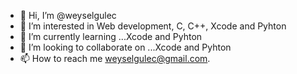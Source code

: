 - 👋 Hi, I’m @weyselgulec
- 👀 I’m interested in Web development, C, C++, Xcode and Pyhton
- 🌱 I’m currently learning ...Xcode and Pyhton
- 💞️ I’m looking to collaborate on ...Xcode and Pyhton
- 📫 How to reach me weyselgulec@gmail.com.

<!---
weyselgulec/weyselgulec is a ✨ special ✨ repository because its `README.md` (this file) appears on your GitHub profile.
You can click the Preview link to take a look at your changes.
--->

